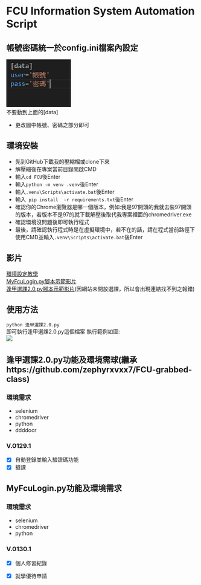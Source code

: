 # FCU Information System Automation Script
## 帳號密碼統一於config.ini檔案內設定
![更改帳號密碼即可](https://github.com/balsi2001/FCU/blob/main/%E5%9C%96%E7%89%87.png)  
不要動到上面的[data]  
 + 更改圖中帳號、密碼之部分即可
## 環境安裝  
+ 先到GitHub下載我的壓縮檔或clone下來
+ 解壓縮後在專案當前目錄開啟CMD
+ 輸入```cd FCU```後Enter
+ 輸入```python -m venv .venv```後Enter 
+ 輸入```.venv\Scripts\activate.bat```後Enter
+ 輸入``` pip install  -r requirements.txt```後Enter
+ 確認你的Chrome瀏覽器是哪一個版本，例如:我是97開頭的我就去裝97開頭的版本，若版本不是97的就下載解壓後取代我專案裡面的chromedriver.exe
+ 確認環境沒問題後即可執行程式
+ 最後，請確認執行程式時是在虛擬環境中，若不在的話，請在程式當前路徑下使用CMD並輸入```.venv\Scripts\activate.bat```後Enter
## 影片

[環境設定教學](https://youtu.be/toN67sgujtU)  
[MyFcuLogin.py腳本示範影片](https://youtu.be/zDYV-ikjutE)  
[逢甲選課2.0.py腳本示範影片](https://youtu.be/aPssjrIFcZI)(因網站未開放選課，所以會出現連結找不到之報錯)
## 使用方法
```python 逢甲選課2.0.py ```  
即可執行逢甲選課2.0.py這個檔案
執行範例如圖:  
![](https://github.com/balsi2001/FCU/blob/main/image.png)
## 逢甲選課2.0.py功能及環境需球(繼承https://github.com/zephyrxvxx7/FCU-grabbed-class)
### 環境需求
 + selenium
 + chromedriver
 + python
 + ddddocr 
### V.0129.1
- [x] 自動登錄並輸入驗證碼功能
- [x] 搶課
## MyFcuLogin.py功能及環境需求
### 環境需求
 + selenium
 + chromedriver
 + python
### V.0130.1
 - [x] 個人修習紀錄
 - [x] 就學優待申請
 
